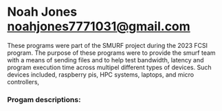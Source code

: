 # Noah Jones <noahjones7771031@gmail.com> 

These programs were part of the SMURF project during the 2023 FCSI program.
The purpose of these programs were to provide the smurf team with a means of 
sending files and to help test bandwidth, latency and program execution time
across multipel different types of devices. Such devices included, raspberry pis,
HPC systems, laptops, and micro controllers, 

### Progam descriptions:

